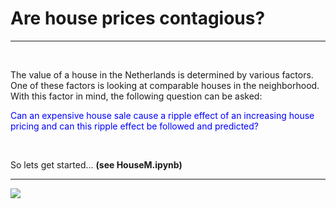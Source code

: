 # Are house prices contagious?

---------------------------------


&nbsp;



The value of a house in the Netherlands is determined by various factors. One of these factors is looking at comparable houses in the neighborhood.
With this factor in mind, the following question can be asked:

<font color='blue'>Can an expensive house sale cause a ripple effect of an increasing house pricing and can this ripple effect be followed and predicted?</font> 

&nbsp;

So lets get started... <b>(see HouseM.ipynb)</b>



---------------------------------

![](HouseMarket_m4.gif)
